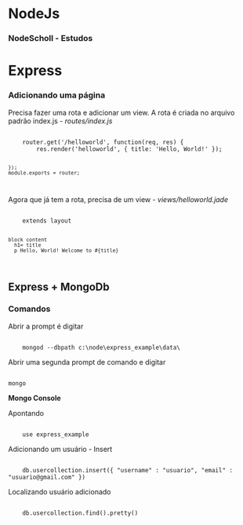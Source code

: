 # NodeJs
### NodeScholl - Estudos

# Express 

### Adicionando uma página

Precisa fazer uma rota e adicionar um view. A rota é criada no arquivo padrão index.js - <i>routes/index.js</i>

<code>
    router.get('/helloworld', function(req, res) {
        res.render('helloworld', { title: 'Hello, World!' });
        
    });
    module.exports = router;
</code>

Agora que já tem a rota, precisa de um view - <i>views/helloworld.jade</i>

<code>
    extends layout
    
    block content
      h1= title
      p Hello, World! Welcome to #{title}
</code>

## Express + MongoDb

### Comandos
<!-- C:\Program Files\MongoDB\Server\3.0\bin -->

Abrir a prompt é digitar

<code>
    mongod --dbpath c:\node\express_example\data\
</code>
<!--express_example - Arquivo padrão criado - porem a pasta data deve ser criada-->

Abrir uma segunda prompt de comando e digitar
<!-- C:\MONGO\BIN\ -->
<code>
mongo
</code>

<strong>Mongo Console</strong>

Apontando 

<code>
    use express_example
</code>

Adicionando um usuário - Insert

<code>
    db.usercollection.insert({ "username" : "usuario", "email" : "usuario@gmail.com" })
</code>

Localizando usuário adicionado

<code>
    db.usercollection.find().pretty()
</code>









